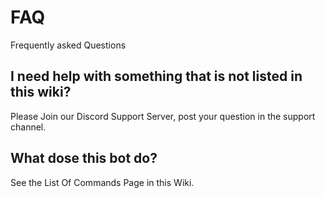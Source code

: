 # FAQ

Frequently asked Questions

## I need help with something that is not listed in this wiki?

Please Join our Discord Support Server, post your question in the support channel.

## What dose this bot do?

See the List Of Commands Page in this Wiki.

